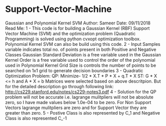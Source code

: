 # Support-Vector-Machine
Gaussian and Polynomial Kernel SVM 
Author: Sameer
Date: 09/11/2018
Read Me:
1 - This code is for building a Gaussian Kernel (RBF) Support Vector Machine (SVM) and the optimization 
problem (Quadratic Programming) is solved using python cvxopt optimization toolbox.
Polynomial Kernel SVM can also be build using this code. 
2 - Input Samples variable indicates total no. of points present in both Positive and Negative Classes
Gaussian Standard Deviation is a free variable used in the Gaussian Kernel
Order is a free variable used to control the order of the polynomial used in Polynomial Kernel
Grid Size is controls the number of points to be searched on 1x1 grid to generate decision boundaries
3 - Quadratic Optimization Problem:
        QP: Minimize- 1/2 * X.T * P * X + q.T * X
        ST: G * X <= h and A * X = b
    Matrices were selected based on above descritpion. But for the detailed description go through following link:
    http://cs229.stanford.edu/notes/cs229-notes3.pdf
4 - Solution for the QP problem will not be accurate i.e. lagrange mulitpliers will not be absolute zero, so I have
made values below 1.0e-04 to be zero. For Non Support Vectors lagrange mulitpliers are zero and for Support Vector they are
greater than zero.
5 - Postive Class is also represented by C_1 and Negative Class is also represented C_-1
